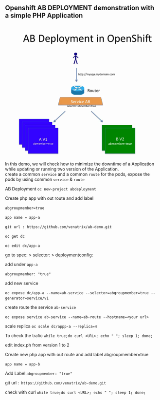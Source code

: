 ## Openshift AB DEPLOYMENT demonstration with a simple PHP Application
![](abdeploy.PNG)




In this demo, we will check how to minimize the downtime of a Application while updating or running two version of the Application.   
create a common `service` and a common `route` for the pods, expose the pods by using common `service` & `route`

AB Deployment
`oc new-project abdeployment`

Create php app with out route and add  label  

`abgroupmember=true`

`app name = app-a`

`git url : https://github.com/venatrix/ab-demo.git`

`oc get dc`

`oc edit dc/app-a`

go to spec: > selector: > deploymentconfig:

add under `app-a`

`abgroupmember: "true"`


add new service

`oc expose dc/app-a --name=ab-service --selector=abgroupmember=true --generator=service/v1`

create route the service `ab-service`

`oc expose service ab-service --name=ab-route --hostname=<your url>`

scale replica
`oc scale dc/appp-a --replica=4`

To check the trafic
`while true;do curl <URL>; echo " "; sleep 1; done; `

edit index.ph from version 1 to 2

Create new php app with out route and add label abgroupmember=true

`app name = app-b`

Add Label `abgroupmember: "true"`

git url :` https://github.com/venatrix/ab-demo.git`

check with curl `while true;do curl <URL>; echo " "; sleep 1; done;`


